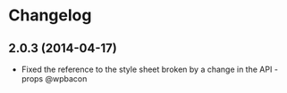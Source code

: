 # Changelog

## 2.0.3 (2014-04-17)

* Fixed the reference to the style sheet broken by a change in the API - props @wpbacon
